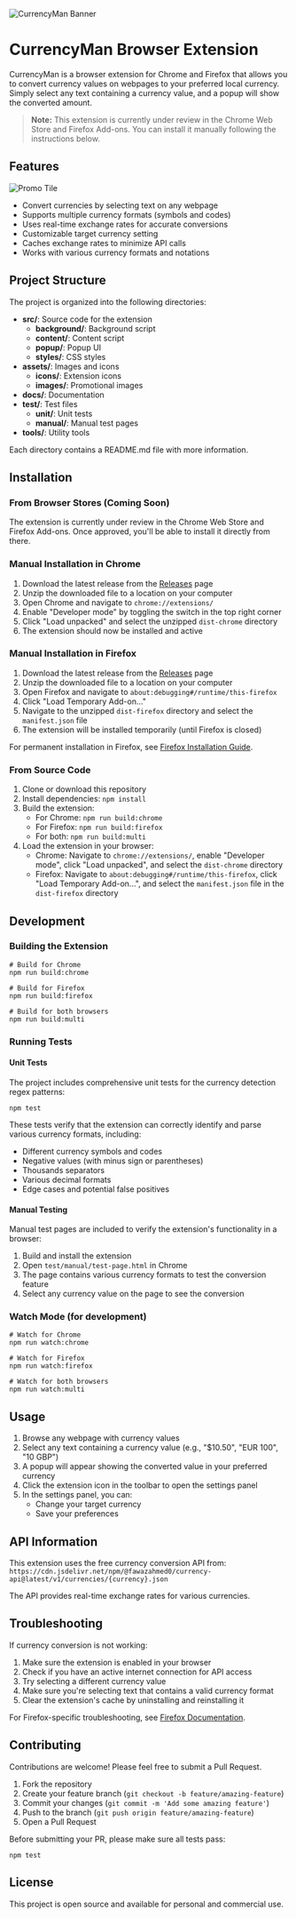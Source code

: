 ![CurrencyMan Banner](assets/images/banner.jpg)

# CurrencyMan Browser Extension

CurrencyMan is a browser extension for Chrome and Firefox that allows you to convert currency values on webpages to your preferred local currency. Simply select any text containing a currency value, and a popup will show the converted amount.

> **Note:** This extension is currently under review in the Chrome Web Store and Firefox Add-ons. You can install it manually following the instructions below.

## Features

![Promo Tile](assets/images/promo-tile.jpg)

- Convert currencies by selecting text on any webpage
- Supports multiple currency formats (symbols and codes)
- Uses real-time exchange rates for accurate conversions
- Customizable target currency setting
- Caches exchange rates to minimize API calls
- Works with various currency formats and notations

## Project Structure

The project is organized into the following directories:

- **src/**: Source code for the extension
  - **background/**: Background script
  - **content/**: Content script
  - **popup/**: Popup UI
  - **styles/**: CSS styles
- **assets/**: Images and icons
  - **icons/**: Extension icons
  - **images/**: Promotional images
- **docs/**: Documentation
- **test/**: Test files
  - **unit/**: Unit tests
  - **manual/**: Manual test pages
- **tools/**: Utility tools

Each directory contains a README.md file with more information.

## Installation

### From Browser Stores (Coming Soon)

The extension is currently under review in the Chrome Web Store and Firefox Add-ons. Once approved, you'll be able to install it directly from there.

### Manual Installation in Chrome

1. Download the latest release from the [Releases](https://github.com/yourusername/currencyman/releases) page
2. Unzip the downloaded file to a location on your computer
3. Open Chrome and navigate to `chrome://extensions/`
4. Enable "Developer mode" by toggling the switch in the top right corner
5. Click "Load unpacked" and select the unzipped `dist-chrome` directory
6. The extension should now be installed and active

### Manual Installation in Firefox

1. Download the latest release from the [Releases](https://github.com/yourusername/currencyman/releases) page
2. Unzip the downloaded file to a location on your computer
3. Open Firefox and navigate to `about:debugging#/runtime/this-firefox`
4. Click "Load Temporary Add-on..."
5. Navigate to the unzipped `dist-firefox` directory and select the `manifest.json` file
6. The extension will be installed temporarily (until Firefox is closed)

For permanent installation in Firefox, see [Firefox Installation Guide](docs/FIREFOX.md).

### From Source Code

1. Clone or download this repository
2. Install dependencies: `npm install`
3. Build the extension:
   - For Chrome: `npm run build:chrome`
   - For Firefox: `npm run build:firefox`
   - For both: `npm run build:multi`
4. Load the extension in your browser:
   - Chrome: Navigate to `chrome://extensions/`, enable "Developer mode", click "Load unpacked", and select the `dist-chrome` directory
   - Firefox: Navigate to `about:debugging#/runtime/this-firefox`, click "Load Temporary Add-on...", and select the `manifest.json` file in the `dist-firefox` directory

## Development

### Building the Extension

```
# Build for Chrome
npm run build:chrome

# Build for Firefox
npm run build:firefox

# Build for both browsers
npm run build:multi
```

### Running Tests

#### Unit Tests

The project includes comprehensive unit tests for the currency detection regex patterns:

```
npm test
```

These tests verify that the extension can correctly identify and parse various currency formats, including:
- Different currency symbols and codes
- Negative values (with minus sign or parentheses)
- Thousands separators
- Various decimal formats
- Edge cases and potential false positives

#### Manual Testing

Manual test pages are included to verify the extension's functionality in a browser:

1. Build and install the extension
2. Open `test/manual/test-page.html` in Chrome
3. The page contains various currency formats to test the conversion feature
4. Select any currency value on the page to see the conversion

### Watch Mode (for development)

```
# Watch for Chrome
npm run watch:chrome

# Watch for Firefox
npm run watch:firefox

# Watch for both browsers
npm run watch:multi
```

## Usage

1. Browse any webpage with currency values
2. Select any text containing a currency value (e.g., "$10.50", "EUR 100", "10 GBP")
3. A popup will appear showing the converted value in your preferred currency
4. Click the extension icon in the toolbar to open the settings panel
5. In the settings panel, you can:
   - Change your target currency
   - Save your preferences

## API Information

This extension uses the free currency conversion API from:
`https://cdn.jsdelivr.net/npm/@fawazahmed0/currency-api@latest/v1/currencies/{currency}.json`

The API provides real-time exchange rates for various currencies.

## Troubleshooting

If currency conversion is not working:

1. Make sure the extension is enabled in your browser
2. Check if you have an active internet connection for API access
3. Try selecting a different currency value
4. Make sure you're selecting text that contains a valid currency format
5. Clear the extension's cache by uninstalling and reinstalling it

For Firefox-specific troubleshooting, see [Firefox Documentation](docs/FIREFOX.md).

## Contributing

Contributions are welcome! Please feel free to submit a Pull Request.

1. Fork the repository
2. Create your feature branch (`git checkout -b feature/amazing-feature`)
3. Commit your changes (`git commit -m 'Add some amazing feature'`)
4. Push to the branch (`git push origin feature/amazing-feature`)
5. Open a Pull Request

Before submitting your PR, please make sure all tests pass:

```
npm test
```

## License

This project is open source and available for personal and commercial use.
